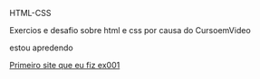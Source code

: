 HTML-CSS
<p>Exercios e desafio sobre html e css por causa do CursoemVideo</p>
<p>estou apredendo </p>
<a href="https://matheusbastosnhoncanse.github.io/html-css/exercios/ex001/html/index.html">Primeiro site que eu fiz ex001</a>
